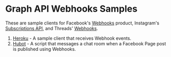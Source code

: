 # Graph API Webhooks Samples

These are sample clients for Facebook's [Webhooks](https://developers.facebook.com/docs/graph-api/webhooks/) product, Instagram's [Subscriptions API](https://www.instagram.com/developer/subscriptions/), and Threads' [Webhooks](https://developers.facebook.com/docs/threads/webhooks).

1. [Heroku](heroku) - A sample client that receives Webhook events.
1. [Hubot](hubot) - A script that messages a chat room when a Facebook Page post is published using Webhooks.
